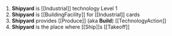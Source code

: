 1. **Shipyard** is [[Industrial]] technology Level 1
2. **Shipyard** is [[BuildingFacility]] for [[Industrial]] cards
3. **Shipyard** provides [[Produce]] (aka **Build**) [[TechnologyAction]]
4. **Shipyard** is the place where [[Ship]]s [[Takeoff]]
